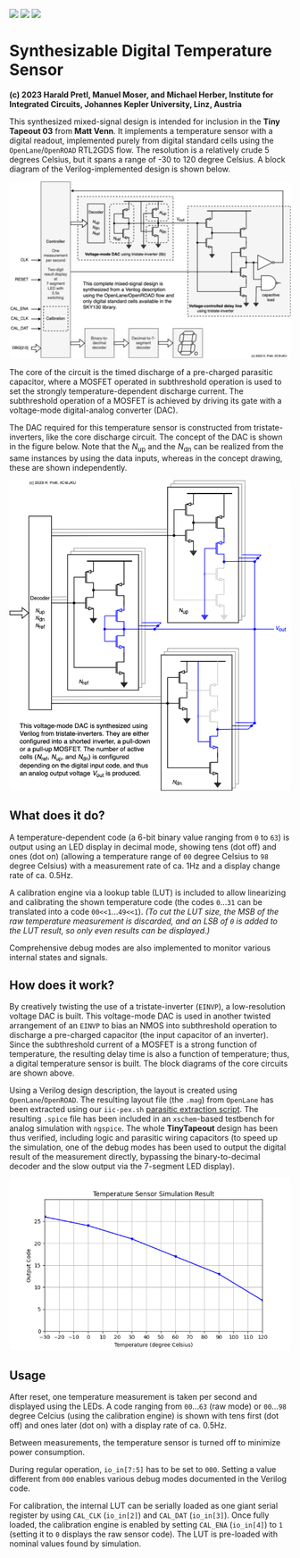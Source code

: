 ![](../../workflows/gds/badge.svg) ![](../../workflows/docs/badge.svg) ![](../../workflows/test/badge.svg)

# Synthesizable Digital Temperature Sensor

**(c) 2023 Harald Pretl, Manuel Moser, and Michael Herber, Institute for Integrated Circuits, Johannes Kepler University, Linz, Austria**

This synthesized mixed-signal design is intended for inclusion in the **Tiny Tapeout 03** from **Matt Venn**. It implements a temperature sensor with a digital readout, implemented purely from digital standard cells using the `OpenLane`/`OpenROAD` RTL2GDS flow. The resolution is a relatively crude 5 degrees Celsius, but it spans a range of -30 to 120 degree Celsius. A block diagram of the Verilog-implemented design is shown below.

![Synthesized digital temperature sensor](doc/synthesized_temperature_sensor.png)

The core of the circuit is the timed discharge of a pre-charged parasitic capacitor, where a MOSFET operated in subthreshold operation is used to set the strongly temperature-dependent discharge current. The subthreshold operation of a MOSFET is achieved by driving its gate with a voltage-mode digital-analog converter (DAC).

The DAC required for this temperature sensor is constructed from tristate-inverters, like the core discharge circuit. The concept of the DAC is shown in the figure below. Note that the $N_\mathrm{up}$ and the $N_\mathrm{dn}$ can be realized from the same instances by using the data inputs, whereas in the concept drawing, these are shown independently.

![Voltage-mode DAC](doc/voltage_dac.png)

## What does it do?

A temperature-dependent code (a 6-bit binary value ranging from `0` to `63`) is output using an LED display in decimal mode, showing tens (dot off) and ones (dot on) (allowing a temperature range of `00` degree Celsius to `98` degree Celsius) with a measurement rate of ca. 1Hz and a display change rate of ca. 0.5Hz.

A calibration engine via a lookup table (LUT) is included to allow linearizing and calibrating the shown temperature code (the codes `0`...`31` can be translated into a code `00<<1`...`49<<1`). _(To cut the LUT size, the MSB of the raw temperature measurement is discarded, and an LSB of `0` is added to the LUT result, so only even results can be displayed.)_

Comprehensive debug modes are also implemented to monitor various internal states and signals.

## How does it work?

By creatively twisting the use of a tristate-inverter (`EINVP`), a low-resolution voltage DAC is built. This voltage-mode DAC is used in another twisted arrangement of an `EINVP` to bias an NMOS into subthreshold operation to discharge a pre-charged capacitor (the input capacitor of an inverter). Since the subthreshold current of a MOSFET is a strong function of temperature, the resulting delay time is also a function of temperature; thus, a digital temperature sensor is built. The block diagrams of the core circuits are shown above.

Using a Verilog design description, the layout is created using `OpenLane`/`OpenROAD`. The resulting layout file (the `.mag`) from `OpenLane` has been extracted using our `iic-pex.sh` [parasitic extraction script](https://github.com/iic-jku/iic-osic-tools). The resulting `.spice` file has been included in an `xschem`-based testbench for analog simulation with `ngspice`. The whole **TinyTapeout** design has been thus verified, including logic and parasitic wiring capacitors (to speed up the simulation, one of the debug modes has been used to output the digital result of the measurement directly, bypassing the binary-to-decimal decoder and the slow output via the 7-segment LED display).

![Digital temperature sensor simulation result](doc/sensor_simulation_result.png)

## Usage

After reset, one temperature measurement is taken per second and displayed using the LEDs. A code ranging from `00`...`63` (raw mode) or `00`...`98` degree Celcius (using the calibration engine) is shown with tens first (dot off) and ones later (dot on) with a display rate of ca. 0.5Hz.

Between measurements, the temperature sensor is turned off to minimize power consumption.

During regular operation, `io_in[7:5]` has to be set to `000`. Setting a value different from `000` enables various debug modes documented in the Verilog code.

For calibration, the internal LUT can be serially loaded as one giant serial register by using `CAL_CLK` (`io_in[2]`) and `CAL_DAT` (`io_in[3]`). Once fully loaded, the calibration engine is enabled by setting `CAL_ENA` (`io_in[4]`) to `1` (setting it to `0` displays the raw sensor code). The LUT is pre-loaded with nominal values found by simulation.
